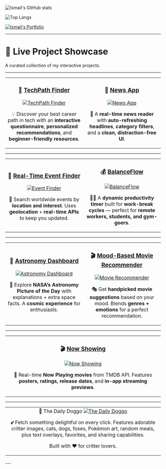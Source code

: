 ![Ismail's GitHub stats](https://github-readme-stats.vercel.app/api?username=smile-plzz&show_icons=true&theme=radical)

![Top Langs](https://github-readme-stats.vercel.app/api/top-langs/?username=smile-plzz&layout=compact&theme=radical)

[![Ismail's Portfolio](https://img.shields.io/badge/Visit_Ismail's_Portfolio-0078D7?style=for-the-badge&logo=github&logoColor=white)](https://smile-plzz.github.io/Ismail_Hossain/)

---
# 🚀 Live Project Showcase  

A curated collection of my interactive projects.  

---

<table>
<tr>
<td align="center" width="50%">

### 🧭 [TechPath Finder](https://techpath-finder.vercel.app/)  
<a href="https://techpath-finder.vercel.app/">
  <img src="https://img.shields.io/badge/Find_Your_Tech_Career_Path-2ECC71?style=for-the-badge&logo=vercel&logoColor=white" alt="TechPath Finder"/>
</a>  

💡 Discover your best career path in tech with an **interactive questionnaire**, **personalized recommendations**, and **beginner-friendly resources**.

</td>
<td align="center" width="50%">

### 📰 [News App](https://news-iota-lilac.vercel.app/)  
<a href="https://news-iota-lilac.vercel.app/">
  <img src="https://img.shields.io/badge/Live_News_Feed-FF5733?style=for-the-badge&logo=rss&logoColor=white" alt="News App"/>
</a>  

🔎 A **real-time news reader** with **auto-refreshing headlines**, **category filters**, and a **clean, distraction-free UI**.

</td>
</tr>
</table>

---

<table>
<tr>
<td align="center" width="50%">

### 📍 [Real-Time Event Finder](https://smile-plzz.github.io/real-time-event-finder/)  
<a href="https://smile-plzz.github.io/real-time-event-finder/">
  <img src="https://img.shields.io/badge/Global_Events_Tracker-1E90FF?style=for-the-badge&logo=google-calendar&logoColor=white" alt="Event Finder"/>
</a>  

📅 Search worldwide events by **location and interest**. Uses **geolocation** + **real-time APIs** to keep you updated.

</td>
<td align="center" width="50%">

### 💰 [BalanceFlow](https://smile-plzz.github.io/BalanceFLow/)  
<a href="https://smile-plzz.github.io/BalanceFLow/">
  <img src="https://img.shields.io/badge/Productivity_&_Break_Timer-4CAF50?style=for-the-badge&logo=google-wallet&logoColor=white" alt="BalanceFlow"/>
</a>  

🧘‍♂️ A **dynamic productivity timer** built for **work-break cycles** — perfect for **remote workers, students, and gym-goers**.

</td>
</tr>
</table>

---

<table>
<tr>
<td align="center" width="50%">

### 🌌 [Astronomy Dashboard](https://smile-plzz.github.io/AstronomyDashboard/)  
<a href="https://smile-plzz.github.io/AstronomyDashboard/">
  <img src="https://img.shields.io/badge/NASA_POD_Explorer-6A5ACD?style=for-the-badge&logo=nasa&logoColor=white" alt="Astronomy Dashboard"/>
</a>  

🔭 Explore **NASA’s Astronomy Picture of the Day** with explanations + extra space facts. A **cosmic experience** for enthusiasts.

</td>
<td align="center" width="50%">

### 🎬 [Mood-Based Movie Recommender](https://smile-plzz.github.io/MovieRecommendationBasedOnMood/)  
<a href="https://smile-plzz.github.io/MovieRecommendationBasedOnMood/">
  <img src="https://img.shields.io/badge/Movies_by_Mood-8E44AD?style=for-the-badge&logo=themoviedatabase&logoColor=white" alt="Movie Recommender"/>
</a>  

🎭 Get **handpicked movie suggestions** based on your mood. Blends **genres + emotions** for a perfect recommendation.

</td>
</tr>
</table>

---

<table>
<tr>
<td align="center" width="100%">

### 🎬 [Now Showing](https://now-showing-mu.vercel.app/)  
<a href="https://now-showing-mu.vercel.app/">
  <img src="https://img.shields.io/badge/Now_Playing_Movies-FF6347?style=for-the-badge&logo=tmdb&logoColor=white" alt="Now Showing"/>
</a>  

🍿 Real-time **Now Playing movies** from TMDB API. Features **posters, ratings, release dates**, and **in-app streaming previews**.

</td>
</tr>
</table>

---
<table> <tr> <td align="center" width="100%">
🐶 The Daily Doggo
<a href="https://the-daily-doggo.vercel.app/"> <img src="https://img.shields.io/badge/The_Daily_Doggo‑🐕‑FFB6C1?style=for-the-badge&logo=dog&logoColor=white" alt="The Daily Doggo"/> </a>

💕 Fetch something delightful on every click.
Features adorable critter images, cats, dogs, foxes, Pokémon art, random meals, plus text overlays, favorites, and sharing capabilities.

Built with ❤️ for critter lovers.

</td> </tr> </table>
---


